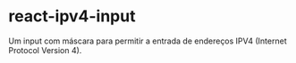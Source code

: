 # react-ipv4-input
Um input com máscara para permitir a entrada de endereços IPV4 (Internet Protocol Version 4).
